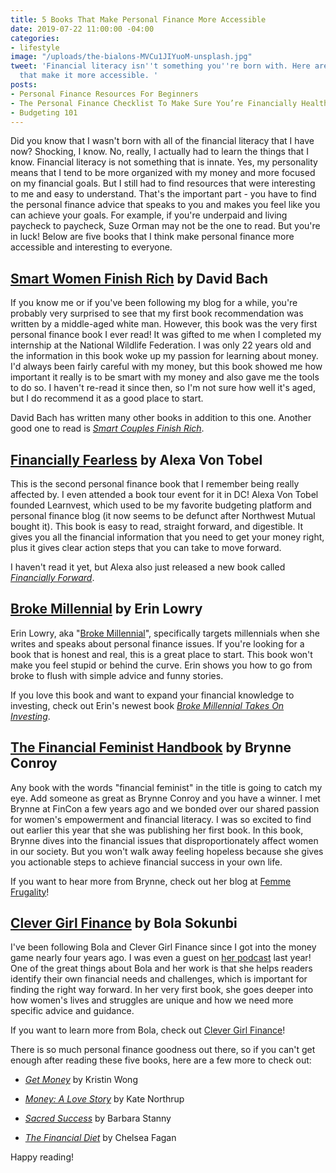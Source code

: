 ```yaml
---
title: 5 Books That Make Personal Finance More Accessible
date: 2019-07-22 11:00:00 -04:00
categories:
- lifestyle
image: "/uploads/the-bialons-MVCu1JIYuoM-unsplash.jpg"
tweet: 'Financial literacy isn''t something you''re born with. Here are some books
  that make it more accessible. '
posts:
- Personal Finance Resources For Beginners
- The Personal Finance Checklist To Make Sure You’re Financially Healthy
- Budgeting 101
---
```


Did you know that I wasn't born with all of the financial literacy that I have now? Shocking, I know. No, really, I actually had to learn the things that I know. Financial literacy is not something that is innate. Yes, my personality means that I tend to be more organized with my money and more focused on my financial goals. But I still had to find resources that were interesting to me and easy to understand. That's the important part - you have to find the personal finance advice that speaks to you and makes you feel like you can achieve your goals. For example, if you're underpaid and living paycheck to paycheck, Suze Orman may not be the one to read. But you're in luck! Below are five books that I think make personal finance more accessible and interesting to everyone.

## [Smart Women Finish Rich](https://www.goodreads.com/book/show/25645.Smart_Women_Finish_Rich) by David Bach

If you know me or if you've been following my blog for a while, you're probably very surprised to see that my first book recommendation was written by a middle-aged white man. However, this book was the very first personal finance book I ever read! It was gifted to me when I completed my internship at the National Wildlife Federation. I was only 22 years old and the information in this book woke up my passion for learning about money. I'd always been fairly careful with my money, but this book showed me how important it really is to be smart with my money and also gave me the tools to do so. I haven't re-read it since then, so I'm not sure how well it's aged, but I do recommend it as a good place to start.

David Bach has written many other books in addition to this one. Another good one to read is *[Smart Couples Finish Rich](https://www.goodreads.com/book/show/6301.Smart_Couples_Finish_Rich)*.

## [Financially Fearless](https://www.goodreads.com/book/show/17737028-financially-fearless?ac=1&from_search=true) by Alexa Von Tobel

This is the second personal finance book that I remember being really affected by. I even attended a book tour event for it in DC! Alexa Von Tobel founded Learnvest, which used to be my favorite budgeting platform and personal finance blog (it now seems to be defunct after Northwest Mutual bought it). This book is easy to read, straight forward, and digestible. It gives you all the financial information that you need to get your money right, plus it gives clear action steps that you can take to move forward. 

I haven't read it yet, but Alexa also just released a new book called *[Financially Forward](https://www.goodreads.com/book/show/42601024-financially-forward)*.

## [Broke Millennial](https://www.goodreads.com/book/show/32335700-broke-millennial?ac=1&from_search=true) by Erin Lowry

Erin Lowry, aka "[Broke Millennial](https://brokemillennial.com/)", specifically targets millennials when she writes and speaks about personal finance issues. If you're looking for a book that is honest and real, this is a great place to start. This book won't make you feel stupid or behind the curve. Erin shows you how to go from broke to flush with simple advice and funny stories. 

If you love this book and want to expand your financial knowledge to investing, check out Erin's newest book *[Broke Millennial Takes On Investing](https://www.goodreads.com/book/show/41108699-broke-millennial-takes-on-investing)*.

## [The Financial Feminist Handbook](https://www.goodreads.com/book/show/41073145-the-feminist-financial-handbook?ac=1&from_search=true) by Brynne Conroy

Any book with the words "financial feminist" in the title is going to catch my eye. Add someone as great as Brynne Conroy and you have a winner. I met Brynne at FinCon a few years ago and we bonded over our shared passion for women's empowerment and financial literacy. I was so excited to find out earlier this year that she was publishing her first book. In this book, Brynne dives into the financial issues that disproportionately affect women in our society. But you won't walk away feeling hopeless because she gives you actionable steps to achieve financial success in your own life. 

If you want to hear more from Brynne, check out her blog at [Femme Frugality](https://femmefrugality.com/)! 

## [Clever Girl Finance](https://www.goodreads.com/book/show/43119516-clever-girl-finance) by Bola Sokunbi

I've been following Bola and Clever Girl Finance since I got into the money game nearly four years ago. I was even a guest on [her podcast](https://www.clevergirlfinance.com/podcast-episodes/podcast-episode-52-lets-talk-about-financially-sound-wedding-planning-with-guest-maggie-germano/) last year! One of the great things about Bola and her work is that she helps readers identify their own financial needs and challenges, which is important for finding the right way forward. In her very first book, she goes deeper into how women's lives and struggles are unique and how we need more specific advice and guidance.

If you want to learn more from Bola, check out [Clever Girl Finance](https://www.clevergirlfinance.com/)!

There is so much personal finance goodness out there, so if you can't get enough after reading these five books, here are a few more to check out:

* *[Get Money](https://www.goodreads.com/book/show/35604725-get-money?ac=1&from_search=true)* by Kristin Wong

* *[Money: A Love Story](https://www.goodreads.com/book/show/17165012-money-a-love-story)* by Kate Northrup

* *[Sacred Success](https://www.goodreads.com/book/show/20702642-sacred-success?ac=1&from_search=true)* by Barbara Stanny

* *[The Financial Diet](https://www.goodreads.com/en/book/show/32927009)* by Chelsea Fagan

Happy reading!